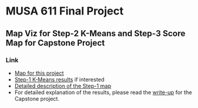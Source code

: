 # MUSA 611 Final Project

## Map Viz for Step-2 K-Means and Step-3 Score Map for Capstone Project
### Link
- <a href="https://laylasun.github.io/final_musa611/" target='_blank'>Map for this project</a>
- [Step-1 K-Means results](https://laylasun.shinyapps.io/musa620_shinyFinal/) if interested
- [Detailed description of the Step-1 map](https://github.com/laylasun/musa620_shinyFinal/blob/master/app/about.md)
- For detailed explanation of the results, please read the [write-up](https://github.com/laylasun/musa620_shinyFinal/blob/master/addiontalFiles/musa800_writeup1.pdf) for the Capstone project.
